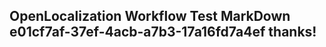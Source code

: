 <properties
ms.topic="hero-topic"
ms.test1="hero-topic"
ms.test2="test"/>

## OpenLocalization Workflow Test MarkDown e01cf7af-37ef-4acb-a7b3-17a16fd7a4ef thanks!
